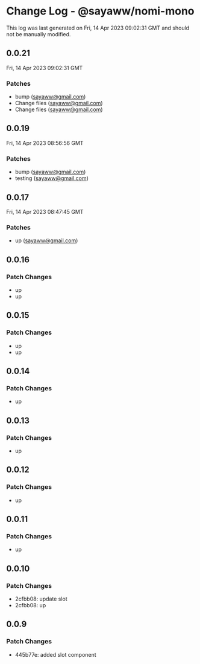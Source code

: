# Change Log - @sayaww/nomi-mono

This log was last generated on Fri, 14 Apr 2023 09:02:31 GMT and should not be manually modified.

<!-- Start content -->

## 0.0.21

Fri, 14 Apr 2023 09:02:31 GMT

### Patches

- bump (sayaww@gmail.com)
- Change files (sayaww@gmail.com)
- Change files (sayaww@gmail.com)

## 0.0.19

Fri, 14 Apr 2023 08:56:56 GMT

### Patches

- bump (sayaww@gmail.com)
- testing (sayaww@gmail.com)

## 0.0.17

Fri, 14 Apr 2023 08:47:45 GMT

### Patches

- up (sayaww@gmail.com)

## 0.0.16

### Patch Changes

- up
- up

## 0.0.15

### Patch Changes

- up
- up

## 0.0.14

### Patch Changes

- up

## 0.0.13

### Patch Changes

- up

## 0.0.12

### Patch Changes

- up

## 0.0.11

### Patch Changes

- up

## 0.0.10

### Patch Changes

- 2cfbb08: update slot
- 2cfbb08: up

## 0.0.9

### Patch Changes

- 445b77e: added slot component
